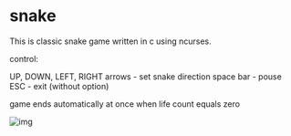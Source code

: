 # snake

This is classic snake game written in c using ncurses.

control:

UP, DOWN, LEFT, RIGHT arrows - set snake direction
space bar - pouse
ESC - exit (without option)

game ends automatically at once when life count equals zero


![img](/../master/img/snake.png?raw=true "screenshot")
